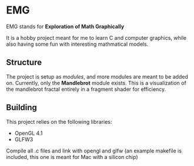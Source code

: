 # EMG

EMG stands for __Exploration of Math Graphically__

It is a hobby project meant for me to learn C and computer graphics, while also having some fun with interesting mathmatical models.

## Structure

The project is setup as *modules*, and more modules are meant to be added on. Currently, only the __Mandlebrot__ module exists. This is a visualization of the mandlebrot fractal entirely in a fragment shader for efficiency.


## Building
This project relies on the following libraries:
* OpenGL 4.1
* GLFW3

Compile all .c files and link with opengl and glfw (an example makefile is included, this one is meant for Mac with a silicon chip)